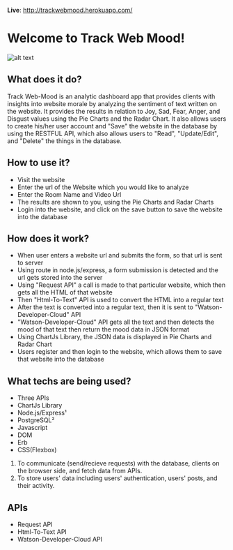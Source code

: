 
**Live**: http://trackwebmood.herokuapp.com/

Welcome to Track Web Mood!
=====================
![alt text](https://github.com/musmanraodev/Track-Web-Mood/blob/master/WebMood.png?raw=true)


## What does it do?  
Track Web-Mood is an analytic dashboard app that provides clients with insights into website morale by analyzing the sentiment of text written on the website. It provides the results in relation to Joy, Sad, Fear, Anger, and Disgust values using the Pie Charts and the Radar Chart. It also allows users to create his/her user account and "Save" the website in the database by using the RESTFUL API, which also allows users to "Read", "Update/Edit", and "Delete" the things in the database.
                                            
## How to use it?  
 - Visit the website 
 - Enter the url of the Website which you would like to analyze
 - Enter the Room Name and Video Url
 - The results are shown to you, using the Pie Charts and Radar Charts
 - Login into the website, and click on the save button to save the website into the database

## How does it work? 
 - When user enters a website url and submits the form, so that url is sent to server
 - Using route in node.js/express, a form submission is detected and the url gets stored into the server
 - Using "Request API" a call is made to that particular website, which then gets all the HTML of that website  
 - Then "Html-To-Text" API is used to convert the HTML into a regular text
 - After the text is converted into a regular text, then it is sent to "Watson-Developer-Cloud" API
 - "Watson-Developer-Cloud" API gets all the text and then detects the mood of that text then return the mood data in JSON format
 - Using ChartJs Library, the JSON data is displayed in Pie Charts and Radar Chart
 - Users register and then login to the website, which allows them to save that website into the database

## What techs are being used? 
 - Three APIs
 - ChartJs Library
 - Node.js/Express¹ 
 - PostgreSQL² 
 - Javascript
 - DOM
 - Erb
 - CSS(Flexbox)
 
 
1) To communicate (send/recieve requests) with the database, clients on the browser side, and fetch data from APIs.
2) To store users' data including users' authentication, users' posts, and their activity.
 
## APIs 
 - Request API
 - Html-To-Text API
 - Watson-Developer-Cloud API

